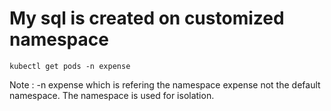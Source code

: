 # **My sql is created on customized namespace**
```
kubectl get pods -n expense
```
Note : -n expense which is refering the namespace expense not the default namespace. The namespace is used for isolation.